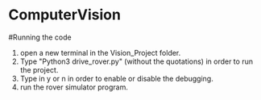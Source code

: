 # ComputerVision

#Running the code
1) open a new terminal in the Vision_Project folder.
2) Type "Python3 drive_rover.py" (without the quotations) in order to run the project.
3) Type in y or n in order to enable or disable the debugging.
4) run the rover simulator program.
